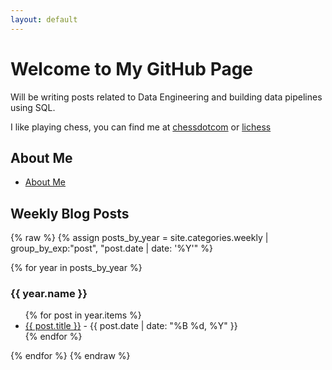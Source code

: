 ```yaml
---
layout: default
---
```


# Welcome to My GitHub Page

Will be writing posts related to Data Engineering and building data pipelines using SQL.

I like playing chess, you can find me at  [chessdotcom](https://www.chess.com/member/nxqplus) or  [lichess](https://lichess.org/@/nxqplus) 

## About Me
* [About Me](about.md)

## Weekly Blog Posts

{% raw %}
{% assign posts_by_year = site.categories.weekly | group_by_exp:"post", "post.date | date: '%Y'" %}

{% for year in posts_by_year %}
  <h3>{{ year.name }}</h3>
  <ul>
    {% for post in year.items %}
      <li>
        <a href="{{ post.url | relative_url }}">{{ post.title }}</a>
        - {{ post.date | date: "%B %d, %Y" }}
      </li>
    {% endfor %}
  </ul>
{% endfor %}
{% endraw %}
